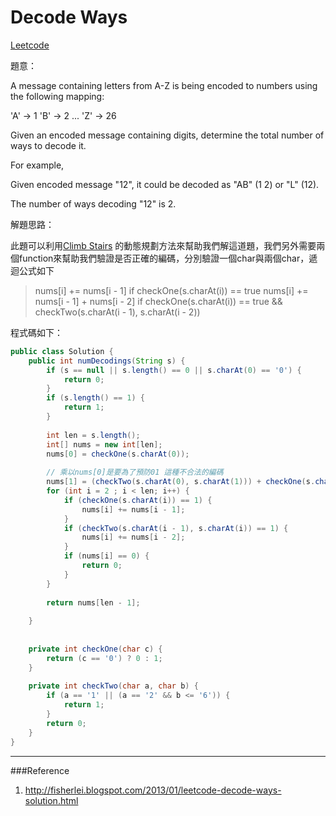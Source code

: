 # Decode Ways

[Leetcode](https://leetcode.com/problems/decode-ways/)

題意：

A message containing letters from A-Z is being encoded to numbers using the following mapping:

'A' -> 1
'B' -> 2
...
'Z' -> 26

Given an encoded message containing digits, determine the total number of ways to decode it.

For example,

Given encoded message "12", it could be decoded as "AB" (1 2) or "L" (12).

The number of ways decoding "12" is 2.


解題思路：

此題可以利用[Climb Stairs]() 的動態規劃方法來幫助我們解這道題，我們另外需要兩個function來幫助我們驗證是否正確的編碼，分別驗證一個char與兩個char，遞迴公式如下

>nums[i] += nums[i - 1] if checkOne(s.charAt(i)) == true
>nums[i] += nums[i - 1] + nums[i - 2] if checkOne(s.charAt(i)) == true && checkTwo(s.charAt(i - 1), s.charAt(i - 2))

程式碼如下：

```java
public class Solution {
    public int numDecodings(String s) {
        if (s == null || s.length() == 0 || s.charAt(0) == '0') {
            return 0;
        }
        if (s.length() == 1) {
            return 1;
        }
        
        int len = s.length();
        int[] nums = new int[len];
        nums[0] = checkOne(s.charAt(0));
        
        // 乘以nums[0]是要為了預防01 這種不合法的編碼
        nums[1] = (checkTwo(s.charAt(0), s.charAt(1))) + checkOne(s.charAt(1)) * nums[0];
        for (int i = 2 ; i < len; i++) {
            if (checkOne(s.charAt(i)) == 1) {
                nums[i] += nums[i - 1];
            }
            if (checkTwo(s.charAt(i - 1), s.charAt(i)) == 1) {
                nums[i] += nums[i - 2];
            }
            if (nums[i] == 0) {
                return 0;
            }
        }
        
        return nums[len - 1];
        
    }
    
    
    private int checkOne(char c) {
        return (c == '0') ? 0 : 1;
    }
    
    private int checkTwo(char a, char b) {
        if (a == '1' || (a == '2' && b <= '6')) {
            return 1;
        }
        return 0;
    }
}
```
---
###Reference
1. http://fisherlei.blogspot.com/2013/01/leetcode-decode-ways-solution.html